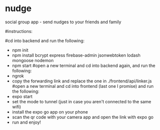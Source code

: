 # nudge
social group app - send nudges to your friends and family

#instructions:

#cd into backend and run the following:
 - npm init
 - npm install bcrypt express firebase-admin jsonwebtoken lodash mongoose nodemon
 - npm start
#open a new terminal and cd into backend again, and run the following: 
 - ngrok
 - copy the forwarding link and replace the one in ./frontend/api/linker.js
#open a new terminal and cd into frontend (last one I promise) and run the following:
 - expo start
 - set the mode to tunnel (just in case you aren't connected to the same wifi)
 - install the expo go app on your phone
 - scan the qr code with your camera app and open the link with expo go
 - run and enjoy!

